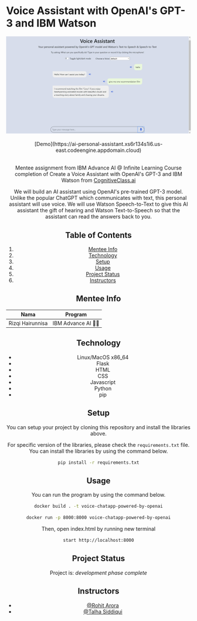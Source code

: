 # Voice Assistant with OpenAI's GPT-3 and IBM Watson
<center> <img src="VA_preview.png"> <center>
<br>[Demo](https://ai-personal-assistant.xs6r134s1i6.us-east.codeengine.appdomain.cloud)</br>
  
<br>Mentee assignment from IBM Advance AI @ Infinite Learning Course completion of Create a Voice Assistant with OpenAI's GPT-3 and IBM Watson from [CognitiveClass.ai](https://cognitiveclass.ai/courses/chatapp-powered-by-openai)

We will build an AI assistant using OpenAI's pre-trained GPT-3 model. Unlike the popular ChatGPT which communicates with text, this personal assistant 
will use voice. We will use Watson Speech-to-Text to give this AI assistant the gift of hearing and Watson Text-to-Speech so that the assistant can read the answers back to you.


## Table of Contents
1. [Mentee Info](#mentee-info)
2. [Technology](#technology)
3. [Setup](#setup)
4. [Usage](#usage)
5. [Project Status](#project-status)
6. [Instructors](#instructors)


<a name="mentee-info"></a>
## Mentee Info
| Nama             | Program              |
| ---------------- | -------------------- |
| Rizqi Hairunnisa | IBM Advance AI 🤖🌊 |



<a name="technology"></a>
## Technology

- Linux/MacOS x86_64
- Flask
- HTML
- CSS
- Javascript
- Python 
- pip
  


<a name="setup"></a>
## Setup
You can setup your project by cloning this repository and install the libraries above.

For specific version of the libraries, please check the `requirements.txt` file. You can install the libraries by using the command below.

```bash
pip install -r requirements.txt
```

<a name="usage"></a>

## Usage
You can run the program by using the command below.

```bash
docker build . -t voice-chatapp-powered-by-openai
```
```bash
docker run -p 8000:8000 voice-chatapp-powered-by-openai
```
Then, open index.html by running new terminal

```bash
start http://localhost:8000
```



<a name="project-status"></a>
## Project Status
Project is: _development phase complete_

<a name="instructors"></a>
## Instructors
- [@Rohit Arora](https://author.skills.network/instructors/rohit_arora)
- [@Talha Siddiqui](https://author.skills.network/instructors/talha_siddiqui)
